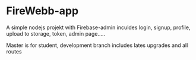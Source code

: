 # FireWebb-app

A simple nodejs projekt with Firebase-admin
inculdes login, signup, profile, upload to storage, token, admin page.....


Master is for student, development branch includes lates upgrades and all routes
